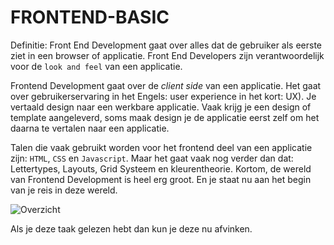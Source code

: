 # FRONTEND-BASIC

Definitie: Front End Development gaat over alles dat de gebruiker als eerste ziet in een browser of applicatie. Front End Developers zijn verantwoordelijk voor de `look and feel` van een applicatie.

Frontend Development gaat over de _client side_ van een applicatie. Het gaat over gebruikerservaring in het Engels: user experience in het kort: UX). Je vertaald design naar een werkbare applicatie. Vaak krijg je een design of template aangeleverd, soms maak design je de applicatie eerst zelf om het daarna te vertalen naar een applicatie.

Talen die vaak gebruikt worden voor het frontend deel van een applicatie zijn: `HTML`, `CSS` en `Javascript`. Maar het gaat vaak nog verder dan dat: Lettertypes, Layouts, Grid Systeem en kleurentheorie. Kortom, de wereld van Frontend Development is heel erg groot. En je staat nu aan het begin van je reis in deze wereld.

![Overzicht](https://github.com/ROC-van-Amsterdam-College-Amstelland/FRONTEND-BASIC/blob/master/01-%20Wat%20is%20frontend/taak01/images/frontend%20overview.png?raw=true)


Als je deze taak gelezen hebt dan kun je deze nu afvinken.

